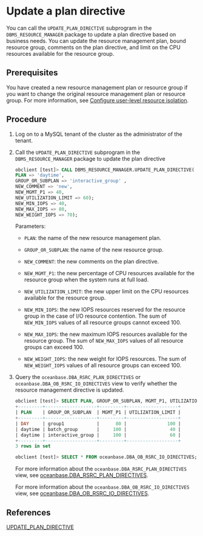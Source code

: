 # Update a plan directive

You can call the `UPDATE_PLAN_DIRECTIVE` subprogram in the `DBMS_RESOURCE_MANAGER` package to update a plan directive based on business needs. You can update the resource management plan, bound resource group, comments on the plan directive, and limit on the CPU resources available for the resource group.

## Prerequisites

You have created a new resource management plan or resource group if you want to change the original resource management plan or resource group. For more information, see [Configure user-level resource isolation](2.resource-isolation-at-user-level-of-mysql-mode.md).

## Procedure

1. Log on to a MySQL tenant of the cluster as the administrator of the tenant.

2. Call the `UPDATE_PLAN_DIRECTIVE` subprogram in the `DBMS_RESOURCE_MANAGER` package to update the plan directive

   ```sql
   obclient [test]> CALL DBMS_RESOURCE_MANAGER.UPDATE_PLAN_DIRECTIVE(
   PLAN => 'daytime',
   GROUP_OR_SUBPLAN => 'interactive_group' ,
   NEW_COMMENT => 'new',
   NEW_MGMT_P1 => 40,
   NEW_UTILIZATION_LIMIT => 60);
   NEW_MIN_IOPS => 40,
   NEW_MAX_IOPS => 80,
   NEW_WEIGHT_IOPS => 70);
   ```

   Parameters:

   * `PLAN`: the name of the new resource management plan.

   * `GROUP_OR_SUBPLAN`: the name of the new resource group.

   * `NEW_COMMENT`: the new comments on the plan directive.

   * `NEW_MGMT_P1`: the new percentage of CPU resources available for the resource group when the system runs at full load.

   * `NEW_UTILIZATION_LIMIT`: the new upper limit on the CPU resources available for the resource group.

   * `NEW_MIN_IOPS`: the new IOPS resources reserved for the resource group in the case of I/O resource contention. The sum of `NEW_MIN_IOPS` values of all resource groups cannot exceed 100. 

   * `NEW_MAX_IOPS`: the new maximum IOPS resources available for the resource group. The sum of `NEW_MAX_IOPS` values of all resource groups can exceed 100.

   * `NEW_WEIGHT_IOPS`: the new weight for IOPS resources. The sum of `NEW_WEIGHT_IOPS` values of all resource groups can exceed 100.

3. Query the `oceanbase.DBA_RSRC_PLAN_DIRECTIVES` or `oceanbase.DBA_OB_RSRC_IO_DIRECTIVES` view to verify whether the resource management directive is updated.

   ```sql
   obclient [test]> SELECT PLAN, GROUP_OR_SUBPLAN, MGMT_P1, UTILIZATION_LIMIT FROM oceanbase.DBA_RSRC_PLAN_DIRECTIVES;
   +---------+-------------------+---------+-------------------+
   | PLAN    | GROUP_OR_SUBPLAN  | MGMT_P1 | UTILIZATION_LIMIT |
   +---------+-------------------+---------+-------------------+
   | DAY     | group1            |      80 |               100 |
   | daytime | batch_group       |     100 |                40 |
   | daytime | interactive_group |     100 |                60 |
   +---------+-------------------+---------+-------------------+
   3 rows in set

   obclient [test]> SELECT * FROM oceanbase.DBA_OB_RSRC_IO_DIRECTIVES;
   ```

   For more information about the `oceanbase.DBA_RSRC_PLAN_DIRECTIVES` view, see [oceanbase.DBA_RSRC_PLAN_DIRECTIVES](../../../../../7.reference/5.system-reference/4.system-overview-of-mysql-mode/2.dictionary-view-of-mysql-mode/206.oceanbase-dba_rsrc_plan_directives.md).

   For more information about the `oceanbase.DBA_OB_RSRC_IO_DIRECTIVES` view, see [oceanbase.DBA_OB_RSRC_IO_DIRECTIVES](../../../../../7.reference/5.system-reference/4.system-overview-of-mysql-mode/2.dictionary-view-of-mysql-mode/204.oceanbase.dba_ob_rsrc_io_directives.md).

## References

[UPDATE_PLAN_DIRECTIVE](../../../../../7.reference/4.development-reference/3.pl-reference/2.pl-mysql/10.pl-system-package-mysql/133.dbms-resource-manager-mysql/9.update-plan-directive-mysql.md)
